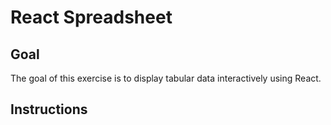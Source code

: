 # React Spreadsheet

## Goal

The goal of this exercise is to display tabular data interactively using React.

## Instructions
